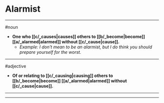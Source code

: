 # Alarmist
---
#noun
- **One who [[c/_causes|causes]] others to [[b/_become|become]] [[a/_alarmed|alarmed]] without [[c/_cause|cause]].**
	- _Example: I don't mean to be an alarmist, but I do think you should prepare yourself for the worst._
---
#adjective
- **Of or relating to [[c/_causing|causing]] others to [[b/_become|become]] [[a/_alarmed|alarmed]] without [[c/_cause|cause]].**
---
---
